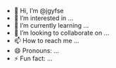 - 👋 Hi, I’m @jgyfse
- 👀 I’m interested in ...
- 🌱 I’m currently learning ...
- 💞️ I’m looking to collaborate on ...
- 📫 How to reach me ...
- 😄 Pronouns: ...
- ⚡ Fun fact: ...

<!---
jgyfse/jgyfse is a ✨ special ✨ repository because its `README.md` (this file) appears on your GitHub profile.
You can click the Preview link to take a look at your changes.
--->

